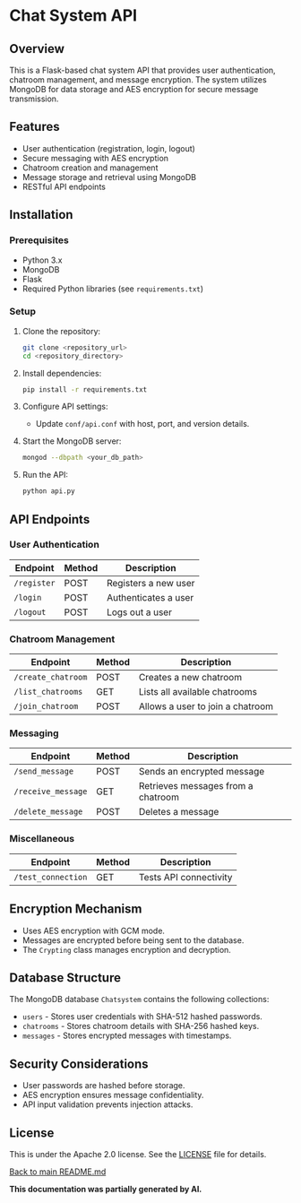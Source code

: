 # Chat System API

## Overview

This is a Flask-based chat system API that provides user authentication, chatroom management, and message encryption. The system utilizes MongoDB for data storage and AES encryption for secure message transmission.

## Features

- User authentication (registration, login, logout)
- Secure messaging with AES encryption
- Chatroom creation and management
- Message storage and retrieval using MongoDB
- RESTful API endpoints

## Installation

### Prerequisites

- Python 3.x
- MongoDB
- Flask
- Required Python libraries (see `requirements.txt`)

### Setup

1. Clone the repository:
   ```bash
   git clone <repository_url>
   cd <repository_directory>
   ```
2. Install dependencies:
   ```bash
   pip install -r requirements.txt
   ```
3. Configure API settings:
   - Update `conf/api.conf` with host, port, and version details.

4. Start the MongoDB server:
   ```bash
   mongod --dbpath <your_db_path>
   ```

5. Run the API:
   ```bash
   python api.py
   ```

## API Endpoints

### User Authentication

| Endpoint          | Method | Description |
|------------------|--------|-------------|
| `/register`      | POST   | Registers a new user |
| `/login`        | POST   | Authenticates a user |
| `/logout`       | POST   | Logs out a user |

### Chatroom Management

| Endpoint          | Method | Description |
|------------------|--------|-------------|
| `/create_chatroom` | POST  | Creates a new chatroom |
| `/list_chatrooms` | GET   | Lists all available chatrooms |
| `/join_chatroom`  | POST  | Allows a user to join a chatroom |

### Messaging

| Endpoint         | Method | Description |
|-----------------|--------|-------------|
| `/send_message`  | POST  | Sends an encrypted message |
| `/receive_message` | GET  | Retrieves messages from a chatroom |
| `/delete_message` | POST  | Deletes a message |

### Miscellaneous

| Endpoint            | Method | Description |
|--------------------|--------|-------------|
| `/test_connection` | GET    | Tests API connectivity |

## Encryption Mechanism

- Uses AES encryption with GCM mode.
- Messages are encrypted before being sent to the database.
- The `Crypting` class manages encryption and decryption.

## Database Structure

The MongoDB database `Chatsystem` contains the following collections:
- `users` - Stores user credentials with SHA-512 hashed passwords.
- `chatrooms` - Stores chatroom details with SHA-256 hashed keys.
- `messages` - Stores encrypted messages with timestamps.

## Security Considerations

- User passwords are hashed before storage.
- AES encryption ensures message confidentiality.
- API input validation prevents injection attacks.

## License

This is under the Apache 2.0 license. See the [LICENSE](../../LICENSE) file for details.

[Back to main README.md](../../README.md)

**This documentation was partially generated by AI.**